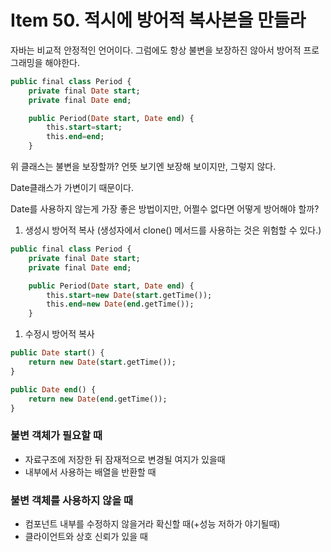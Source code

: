 # Item 50. 적시에 방어적 복사본을 만들라

자바는 비교적 안정적인 언어이다. 그럼에도 항상 불변을 보장하진 않아서 방어적 프로그래밍을 해야한다.

```sql
public final class Period {
	private final Date start;
	private final Date end;

	public Period(Date start, Date end) {
		this.start=start;
		this.end=end;
	}
```

위 클래스는 불변을 보장할까? 언뜻 보기엔 보장해 보이지만, 그렇지 않다.

Date클래스가 가변이기 때문이다.

Date를 사용하지 않는게 가장 좋은 방법이지만, 어쩔수 없다면 어떻게 방어해야 할까?

1. 생성시 방어적 복사 (생성자에서 clone() 메서드를 사용하는 것은 위험할 수 있다.)

```sql
public final class Period {
	private final Date start;
	private final Date end;

	public Period(Date start, Date end) {
		this.start=new Date(start.getTime());
		this.end=new Date(end.getTime());
	}
```

1. 수정시 방어적 복사

```sql
public Date start() {
	return new Date(start.getTime());
}

public Date end() {
	return new Date(end.getTime());
}
```

### 불변 객체가 필요할 때

- 자료구조에 저장한 뒤 잠재적으로 변경될 여지가 있을때
- 내부에서 사용하는 배열을 반환할 때

### 불변 객체를 사용하지 않을 때

- 컴포넌트 내부를 수정하지 않을거라 확신할 때(+성능 저하가 야기될때)
- 클라이언트와 상호 신뢰가 있을 때
